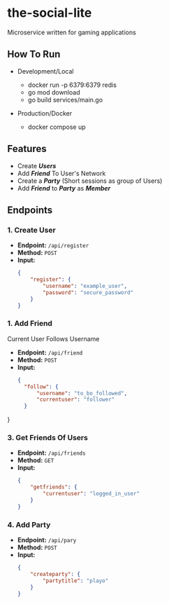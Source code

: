 # the-social-lite
Microservice written for gaming applications

## How To Run
- Development/Local
  - docker run -p 6379:6379 redis
  - go mod download
  - go build services/main.go

- Production/Docker
  - docker compose up

## Features
- Create __*Users*__
- Add __*Friend*__ To User's Network
- Create a __*Party*__ (Short sessions as group of Users)
- Add __*Friend*__ to __*Party*__ as __*Member*__

## Endpoints

### 1. Create User

- **Endpoint:** `/api/register`
- **Method:** `POST`
- **Input:**
  ```json
  {
      "register": {
          "username": "example_user",
          "password": "secure_password"
      }
  }

### 1. Add Friend
Current User Follows Username

- **Endpoint:** `/api/friend`
- **Method:** `POST`
- **Input:**
  ```json
  {
    "follow": {
        "username": "to_bo_followed",
        "currentuser": "follower"
    }
}

### 3. Get Friends Of Users

- **Endpoint:** `/api/friends`
- **Method:** `GET`
- **Input:**
  ```json
  {
      "getfriends": {
          "currentuser": "logged_in_user"
      }
  }

### 4. Add Party

- **Endpoint:** `/api/pary`
- **Method:** `POST`
- **Input:**
  ```json
  {
      "createparty": {
          "partytitle": "playo"
      }
  }
